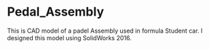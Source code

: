 # Pedal_Assembly
This is CAD model of a padel Assembly used in formula Student car. I designed this model using SolidWorks 2016.
